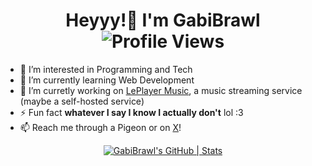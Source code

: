 <h1 align="center">
    Heyyy!👋 I'm GabiBrawl
    <img src="https://komarev.com/ghpvc/?username=gabibrawl&label=Profile%20views&color=0e75b6&style=flat" alt="Profile Views" style="vertical-align: middle;" />
</h1>

- 👀 I’m interested in Programming and Tech
- 🌱 I’m currently learning Web Development
- 💞️ I’m curretly working on [LePlayer Music](https://github.com/LePlayer-music), a music streaming service (maybe a self-hosted service)
- ⚡ Fun fact **whatever I say I know I actually don't** lol :3
- 📫 Reach me through a Pigeon or on [X](x.com/GabiBrawl)!


<div align="center">
  <a href="https://quira.sh?utm_source=widgets&utm_campaign=GabiBrawl">
    <img src="https://stats.quira.sh/GabiBrawl/github?theme=dark" alt="GabiBrawl's GitHub | Stats">
  </a>
</div>

<!---
GabiBrawl/GabiBrawl is a ✨ special ✨ repository because its `README.md` (this file) appears on your GitHub profile.
You can click the Preview link to take a look at your changes.
--->

<!--img align="left" width="42%" src="https://github-readme-streak-stats.herokuapp.com/?user=gabibrawl&theme=dark" alt="gabibrawl" /-->
